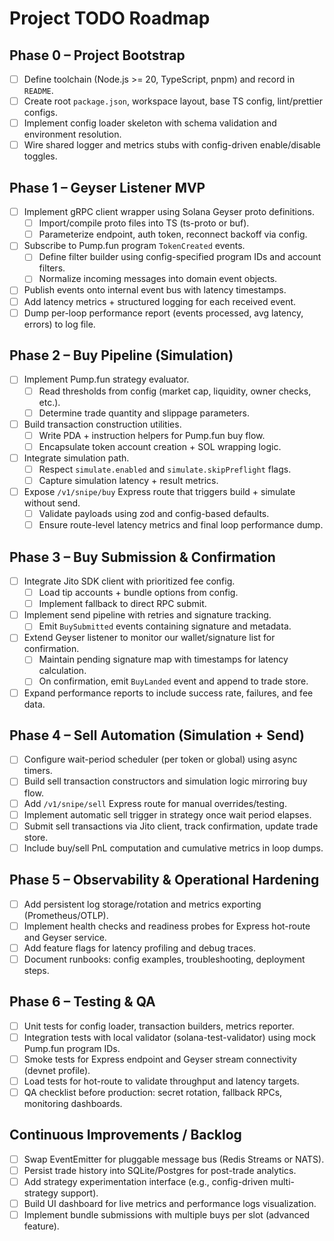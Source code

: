 # Project TODO Roadmap

## Phase 0 – Project Bootstrap
- [ ] Define toolchain (Node.js >= 20, TypeScript, pnpm) and record in `README`.
- [ ] Create root `package.json`, workspace layout, base TS config, lint/prettier configs.
- [ ] Implement config loader skeleton with schema validation and environment resolution.
- [ ] Wire shared logger and metrics stubs with config-driven enable/disable toggles.

## Phase 1 – Geyser Listener MVP
- [ ] Implement gRPC client wrapper using Solana Geyser proto definitions.
  - [ ] Import/compile proto files into TS (ts-proto or buf).
  - [ ] Parameterize endpoint, auth token, reconnect backoff via config.
- [ ] Subscribe to Pump.fun program `TokenCreated` events.
  - [ ] Define filter builder using config-specified program IDs and account filters.
  - [ ] Normalize incoming messages into domain event objects.
- [ ] Publish events onto internal event bus with latency timestamps.
- [ ] Add latency metrics + structured logging for each received event.
- [ ] Dump per-loop performance report (events processed, avg latency, errors) to log file.

## Phase 2 – Buy Pipeline (Simulation)
- [ ] Implement Pump.fun strategy evaluator.
  - [ ] Read thresholds from config (market cap, liquidity, owner checks, etc.).
  - [ ] Determine trade quantity and slippage parameters.
- [ ] Build transaction construction utilities.
  - [ ] Write PDA + instruction helpers for Pump.fun buy flow.
  - [ ] Encapsulate token account creation + SOL wrapping logic.
- [ ] Integrate simulation path.
  - [ ] Respect `simulate.enabled` and `simulate.skipPreflight` flags.
  - [ ] Capture simulation latency + result metrics.
- [ ] Expose `/v1/snipe/buy` Express route that triggers build + simulate without send.
  - [ ] Validate payloads using zod and config-based defaults.
  - [ ] Ensure route-level latency metrics and final loop performance dump.

## Phase 3 – Buy Submission & Confirmation
- [ ] Integrate Jito SDK client with prioritized fee config.
  - [ ] Load tip accounts + bundle options from config.
  - [ ] Implement fallback to direct RPC submit.
- [ ] Implement send pipeline with retries and signature tracking.
  - [ ] Emit `BuySubmitted` events containing signature and metadata.
- [ ] Extend Geyser listener to monitor our wallet/signature list for confirmation.
  - [ ] Maintain pending signature map with timestamps for latency calculation.
  - [ ] On confirmation, emit `BuyLanded` event and append to trade store.
- [ ] Expand performance reports to include success rate, failures, and fee data.

## Phase 4 – Sell Automation (Simulation + Send)
- [ ] Configure wait-period scheduler (per token or global) using async timers.
- [ ] Build sell transaction constructors and simulation logic mirroring buy flow.
- [ ] Add `/v1/snipe/sell` Express route for manual overrides/testing.
- [ ] Implement automatic sell trigger in strategy once wait period elapses.
- [ ] Submit sell transactions via Jito client, track confirmation, update trade store.
- [ ] Include buy/sell PnL computation and cumulative metrics in loop dumps.

## Phase 5 – Observability & Operational Hardening
- [ ] Add persistent log storage/rotation and metrics exporting (Prometheus/OTLP).
- [ ] Implement health checks and readiness probes for Express hot-route and Geyser service.
- [ ] Add feature flags for latency profiling and debug traces.
- [ ] Document runbooks: config examples, troubleshooting, deployment steps.

## Phase 6 – Testing & QA
- [ ] Unit tests for config loader, transaction builders, metrics reporter.
- [ ] Integration tests with local validator (solana-test-validator) using mock Pump.fun program IDs.
- [ ] Smoke tests for Express endpoint and Geyser stream connectivity (devnet profile).
- [ ] Load tests for hot-route to validate throughput and latency targets.
- [ ] QA checklist before production: secret rotation, fallback RPCs, monitoring dashboards.

## Continuous Improvements / Backlog
- [ ] Swap EventEmitter for pluggable message bus (Redis Streams or NATS).
- [ ] Persist trade history into SQLite/Postgres for post-trade analytics.
- [ ] Add strategy experimentation interface (e.g., config-driven multi-strategy support).
- [ ] Build UI dashboard for live metrics and performance logs visualization.
- [ ] Implement bundle submissions with multiple buys per slot (advanced feature).
